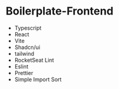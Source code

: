 # Boilerplate-Frontend

* Typescript
* React
* Vite
* Shadcn/ui
* tailwind
* RocketSeat Lint
* Eslint
* Prettier
* Simple Import Sort
